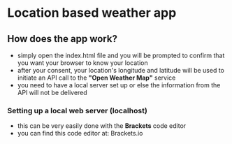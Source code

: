 # Location based weather app

## How does the app work? 

- simply open the index.html file and you will be prompted to confirm that you want your browser to know your location
- after your consent, your location's longitude and latitude will be used to initiate an API call to the __"Open Weather Map"__ service
- you need to have a local server set up or else the information from the API will not be delivered

### Setting up a local web server (localhost) 
-  this can be very easily done with the __Brackets__ code editor
- you can find this code editor at: Brackets.io
